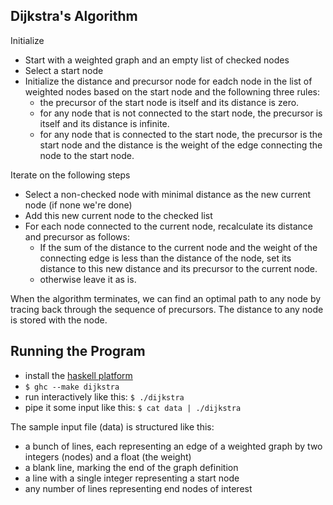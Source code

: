 Dijkstra's Algorithm
--------------------

Initialize

- Start with a weighted graph and an empty list of checked nodes
- Select a start node
- Initialize the distance and precursor node for eadch node in the list of weighted nodes based on the start node and the followning three rules:
   - the precursor of the start node is itself and its distance is zero.
   - for any node that is not connected to the start node, the precursor is itself and its distance is infinite.
   - for any node that is connected to the start node, the precursor is the start node and the distance is the weight of the edge connecting the node to the start node.

Iterate on the following steps

- Select a non-checked node with minimal distance as the new current node (if none we're done)
- Add this new current node to the checked list
- For each node connected to the current node, recalculate its distance and precursor as follows:
   - If the sum of the distance to the current node and the weight of the connecting edge is less than the distance of the node, set its distance to this new distance and its precursor to the current node.
   - otherwise leave it as is.

When the algorithm terminates, we can find an optimal path to any node by tracing back through the sequence of precursors.  The distance to any node is stored with the node.

Running the Program
-------------------

- install the [haskell platform](http://www.haskell.org/platform/)
- `$ ghc --make dijkstra`
- run interactively like this: `$ ./dijkstra`
- pipe it some input like this: `$ cat data | ./dijkstra`

The sample input file (data) is structured like this:
- a bunch of lines, each representing an edge of a weighted graph by two integers (nodes) and a float (the weight)
- a blank line, marking the end of the graph definition
- a line with a single integer representing a start node
- any number of lines representing end nodes of interest
